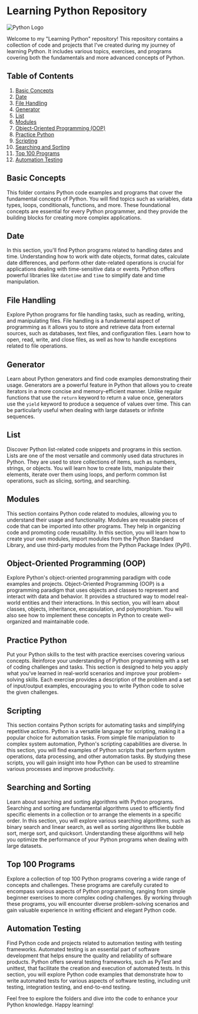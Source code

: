 # Learning Python Repository

![Python Logo](python_logo.png)

Welcome to my "Learning Python" repository! This repository contains a collection of code and projects that I've created during my journey of learning Python. It includes various topics, exercises, and programs covering both the fundamentals and more advanced concepts of Python.

## Table of Contents

1. [Basic Concepts](#basic-concepts)
2. [Date](#date)
3. [File Handling](#file-handling)
4. [Generator](#generator)
5. [List](#list)
6. [Modules](#modules)
7. [Object-Oriented Programming (OOP)](#object-oriented-programming-oop)
8. [Practice Python](#practice-python)
9. [Scripting](#scripting)
10. [Searching and Sorting](#searching-and-sorting)
11. [Top 100 Programs](#top-100-programs)
12. [Automation Testing](#automation-testing)

## Basic Concepts

This folder contains Python code examples and programs that cover the fundamental concepts of Python. You will find topics such as variables, data types, loops, conditionals, functions, and more. These foundational concepts are essential for every Python programmer, and they provide the building blocks for creating more complex applications.

## Date

In this section, you'll find Python programs related to handling dates and time. Understanding how to work with date objects, format dates, calculate date differences, and perform other date-related operations is crucial for applications dealing with time-sensitive data or events. Python offers powerful libraries like `datetime` and `time` to simplify date and time manipulation.

## File Handling

Explore Python programs for file handling tasks, such as reading, writing, and manipulating files. File handling is a fundamental aspect of programming as it allows you to store and retrieve data from external sources, such as databases, text files, and configuration files. Learn how to open, read, write, and close files, as well as how to handle exceptions related to file operations.

## Generator

Learn about Python generators and find code examples demonstrating their usage. Generators are a powerful feature in Python that allows you to create iterators in a more concise and memory-efficient manner. Unlike regular functions that use the `return` keyword to return a value once, generators use the `yield` keyword to produce a sequence of values over time. This can be particularly useful when dealing with large datasets or infinite sequences.

## List

Discover Python list-related code snippets and programs in this section. Lists are one of the most versatile and commonly used data structures in Python. They are used to store collections of items, such as numbers, strings, or objects. You will learn how to create lists, manipulate their elements, iterate over them using loops, and perform common list operations, such as slicing, sorting, and searching.

## Modules

This section contains Python code related to modules, allowing you to understand their usage and functionality. Modules are reusable pieces of code that can be imported into other programs. They help in organizing code and promoting code reusability. In this section, you will learn how to create your own modules, import modules from the Python Standard Library, and use third-party modules from the Python Package Index (PyPI).

## Object-Oriented Programming (OOP)

Explore Python's object-oriented programming paradigm with code examples and projects. Object-Oriented Programming (OOP) is a programming paradigm that uses objects and classes to represent and interact with data and behavior. It provides a structured way to model real-world entities and their interactions. In this section, you will learn about classes, objects, inheritance, encapsulation, and polymorphism. You will also see how to implement these concepts in Python to create well-organized and maintainable code.

## Practice Python

Put your Python skills to the test with practice exercises covering various concepts. Reinforce your understanding of Python programming with a set of coding challenges and tasks. This section is designed to help you apply what you've learned in real-world scenarios and improve your problem-solving skills. Each exercise provides a description of the problem and a set of input/output examples, encouraging you to write Python code to solve the given challenges.

## Scripting

This section contains Python scripts for automating tasks and simplifying repetitive actions. Python is a versatile language for scripting, making it a popular choice for automation tasks. From simple file manipulation to complex system automation, Python's scripting capabilities are diverse. In this section, you will find examples of Python scripts that perform system operations, data processing, and other automation tasks. By studying these scripts, you will gain insight into how Python can be used to streamline various processes and improve productivity.

## Searching and Sorting

Learn about searching and sorting algorithms with Python programs. Searching and sorting are fundamental algorithms used to efficiently find specific elements in a collection or to arrange the elements in a specific order. In this section, you will explore various searching algorithms, such as binary search and linear search, as well as sorting algorithms like bubble sort, merge sort, and quicksort. Understanding these algorithms will help you optimize the performance of your Python programs when dealing with large datasets.

## Top 100 Programs

Explore a collection of top 100 Python programs covering a wide range of concepts and challenges. These programs are carefully curated to encompass various aspects of Python programming, ranging from simple beginner exercises to more complex coding challenges. By working through these programs, you will encounter diverse problem-solving scenarios and gain valuable experience in writing efficient and elegant Python code.

## Automation Testing

Find Python code and projects related to automation testing with testing frameworks. Automated testing is an essential part of software development that helps ensure the quality and reliability of software products. Python offers several testing frameworks, such as PyTest and unittest, that facilitate the creation and execution of automated tests. In this section, you will explore Python code examples that demonstrate how to write automated tests for various aspects of software testing, including unit testing, integration testing, and end-to-end testing.

Feel free to explore the folders and dive into the code to enhance your Python knowledge. Happy learning!
 
